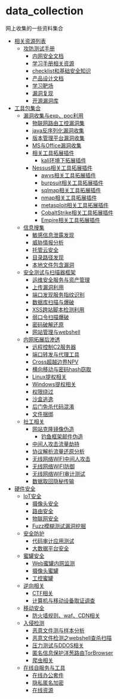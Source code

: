 # data_collection
网上收集的一些资料集合

- <a href="https://github.com/zero4v/data_collection/blob/master/Red-Team-links.md#相关资源列表">相关资源列表</a>
  * <a href="https://github.com/zero4v/data_collection/blob/master/Red-Team-links.md#攻防测试手册">攻防测试手册</a>
    + <a href="https://github.com/zero4v/data_collection/blob/master/Red-Team-links.md#内网安全文档">内网安全文档</a>
    + <a href="https://github.com/zero4v/data_collection/blob/master/Red-Team-links.md#学习手册相关资源">学习手册相关资源</a>
    + <a href="https://github.com/zero4v/data_collection/blob/master/Red-Team-links.md#checklist和基础安全知识">checklist和基础安全知识</a>
    + <a href="https://github.com/zero4v/data_collection/blob/master/Red-Team-links.md#产品设计文档">产品设计文档</a>  
    + <a href="https://github.com/zero4v/data_collection/blob/master/Red-Team-links.md#%E5%AD%A6%E4%B9%A0%E9%9D%B6%E5%9C%BA">学习靶场</a>
    + <a href="https://github.com/zero4v/data_collection/blob/master/Red-Team-links.md#漏洞复现">漏洞复现</a>
    + <a href="https://github.com/zero4v/data_collection/blob/master/Red-Team-links.md#开源漏洞库">开源漏洞库</a>
- <a href="https://github.com/zero4v/data_collection/blob/master/Red-Team-links.md#工具包集合">工具包集合</a>
  * <a href="https://github.com/zero4v/data_collection/bolb/master/Red-Team-links.md#漏洞收集与exp、poc利用">漏洞收集与exp、poc利用</a>
    + <a href="https://github.com/zero4v/data_collection/blob/master/Red-Team-links.md#物联网路由工控漏洞集">物联网路由工控漏洞集</a>
    + <a href="https://github.com/zero4v/data_collection/blob/master/Red-Team-links.md#java反序列化漏洞收集">java反序列化漏洞收集</a>
    + <a href="https://github.com/zero4v/data_collection/blob/master/Red-Team-links.md#版本管理平台漏洞收集">版本管理平台漏洞收集</a>
    + <a href="https://github.com/zero4v/data_collection/blob/master/Red-Team-links.md#MS与Office漏洞收集">MS与Office漏洞收集</a>
    + <a href="https://github.com/zero4v/data_collection/blob/master/Red-Team-links.md#相关工具拓展插件">相关工具拓展插件</a>
      - <a href="https://github.com/zero4v/data_collection/blob/master/Red-Team-links.md#kali环境下拓展插件">kali环境下拓展插件</a>
    + <a href="https://github.com/zero4v/data_collection/blob/master/Red-Team-links.md#Nessus相关工具拓展插件">Nessus相关工具拓展插件</a>
      - <a href="https://github.com/zero4v/data_collection/blob/master/Red-Team-links.md#awvs相关工具拓展插件">awvs相关工具拓展插件</a>
      - <a href="https://github.com/zero4v/data_collection/blob/master/Red-Team-links.md#burpsuit相关工具拓展插件">burpsuit相关工具拓展插件</a>
      - <a href="https://github.com/zero4v/data_collection/blob/master/Red-Team-links.md#sqlmap相关工具拓展插件">sqlmap相关工具拓展插件</a>
      - <a href="https://github.com/zero4v/data_collection/blob/master/Red-Team-links.md#nmap相关工具拓展插件">nmap相关工具拓展插件</a>
      - <a href="https://github.com/zero4v/data_collection/blob/master/Red-Team-links.md#metasploit相关工具拓展插件">metasploit相关工具拓展插件</a>
      - <a href="https://github.com/zero4v/data_collection/blob/master/Red-Team-links.md#CobaltStrike相关工具拓展插件">CobaltStrike相关工具拓展插件</a>
      - <a href="https://github.com/zero4v/data_collection/blob/master/Red-Team-links.md#Empire相关工具拓展插件">Empire相关工具拓展插件</a>
  * <a href="https://github.com/zero4v/data_collection/blob/master/Red-Team-links.md#信息搜集">信息搜集</a>
    + <a href="https://github.com/zero4v/data_collection/blob/master/Red-Team-links.md#敏感信息泄露发现">敏感信息泄露发现</a>
    + <a href="https://github.com/zero4v/data_collection/blob/master/Red-Team-links.md#威胁情报分析">威胁情报分析</a>
    + <a href="https://github.com/zero4v/data_collection/blob/master/Red-Team-links.md#托管云安全">托管云安全</a>
    + <a href="https://github.com/zero4v/data_collection/blob/master/Red-Team-links.md#目录路径发现">目录路径发现</a>
    + <a href="https://github.com/zero4v/data_collection/blob/master/Red-Team-links.md#本地文件包含漏洞">本地文件包含漏洞</a>
  * <a href="https://github.com/zero4v/data_collection/blob/master/Red-Team-links.md#安全测试与扫描器框架">安全测试与扫描器框架</a>
    + <a href="https://github.com/zero4v/data_collection/blob/master/Red-Team-links.md#运维安全服务与资产管理">运维安全服务与资产管理</a>
    + <a href="https://github.com/zero4v/data_collection/blob/master/Red-Team-links.md#上传漏洞利用">上传漏洞利用</a>
    + <a href="https://github.com/zero4v/data_collection/blob/master/Red-Team-links.md#端口发现服务指纹识别">端口发现服务指纹识别</a>
    + <a href="https://github.com/zero4v/data_collection/blob/master/Red-Team-links.md#数据库扫描与爆破">数据库扫描与爆破</a>
    + <a href="https://github.com/zero4v/data_collection/blob/master/Red-Team-links.md#XSS跨站脚本检测利用">XSS跨站脚本检测利用</a>
    + <a href="https://github.com/zero4v/data_collection/blob/master/Red-Team-links.md#弱口令扫描爆破">弱口令扫描爆破</a>
    + <a href="https://github.com/zero4v/data_collection/blob/master/Red-Team-links.md#密码破解还原">密码破解还原</a>
    + <a href="https://github.com/zero4v/data_collection/blob/master/Red-Team-links.md#网站管理与webshell">网站管理与webshell</a>
  * <a href="https://github.com/zero4v/data_collection/blob/master/Red-Team-links.md#内网拓展后渗透">内网拓展后渗透</a>
    + <a href="https://github.com/zero4v/data_collection/blob/master/Red-Team-links.md#远程控制C2服务器">远程控制C2服务器</a>
    + <a href="https://github.com/zero4v/data_collection/blob/master/Red-Team-links.md#端口转发与代理工具">端口转发与代理工具</a>
    + <a href="https://github.com/zero4v/data_collection/blob/master/Red-Team-links.md#Cross超越边界NPV">Cross超越边界NPV</a>
    + <a href="https://github.com/zero4v/data_collection/blob/master/Red-Team-links.md#横向移动与密码hash窃取">横向移动与密码hash窃取</a>
    + <a href="https://github.com/zero4v/data_collection/blob/master/Red-Team-links.md#Linux提权相关">Linux提权相关</a>
    + <a href="https://github.com/zero4v/data_collection/blob/master/Red-Team-links.md#Windows提权相关">Windows提权相关</a>
    + <a href="https://github.com/zero4v/data_collection/blob/master/Red-Team-links.md#权限绕过">权限绕过</a>
    + <a href="https://github.com/zero4v/data_collection/blob/master/Red-Team-links.md#沙盒逃逸">沙盒逃逸</a>
    + <a href="https://github.com/zero4v/data_collection/blob/master/Red-Team-links.md#后门免杀代码混淆">后门免杀代码混淆</a>
    + <a href="https://github.com/zero4v/data_collection/blob/master/Red-Team-links.md#文件捆绑">文件捆绑</a>
  * <a href="https://github.com/zero4v/data_collection/blob/master/Red-Team-links.md#社工相关">社工相关</a>
    + <a href="https://github.com/zero4v/data_collection/blob/master/Red-Team-links.md#网站克隆镜像伪造">网站克隆镜像伪造</a>
      - <a href="https://github.com/zero4v/data_collection/blob/master/Red-Team-links.md#钓鱼框架邮件伪造">钓鱼框架邮件伪造</a>
    + <a href="https://github.com/zero4v/data_collection/blob/master/Red-Team-links.md#中间人攻击流量劫持">中间人攻击流量劫持</a>
    + <a href="https://github.com/zero4v/data_collection/blob/master/Red-Team-links.md#协议解析流量还原分析">协议解析流量还原分析</a>
    + <a href="https://github.com/zero4v/data_collection/blob/master/Red-Team-links.md#无线网络WIFI中间人攻击">无线网络WIFI中间人攻击</a>
    + <a href="https://github.com/zero4v/data_collection/blob/master/Red-Team-links.md#无线网络WIFI防御">无线网络WIFI防御</a>
    + <a href="https://github.com/zero4v/data_collection/blob/master/Red-Team-links.md#无线网络WIFI审计测试">无线网络WIFI审计测试</a>
    + <a href="https://github.com/zero4v/data_collection/blob/master/Red-Team-links.md#数据取回隐秘传输">数据取回隐秘传输</a>
- <a href="https://github.com/zero4v/data_collection/blob/master/Red-Team-links.md#硬件安全">硬件安全</a>
  * <a href="https://github.com/zero4v/data_collection/blob/master/Red-Team-links.md#IoT安全">IoT安全</a>
    + <a href="https://github.com/zero4v/data_collection/blob/master/Red-Team-links.md#摄像头安全">摄像头安全</a>
    + <a href="https://github.com/zero4v/data_collection/blob/master/Red-Team-links.md#路由安全">路由安全</a>
    + <a href="https://github.com/zero4v/data_collection/blob/master/Red-Team-links.md#物联网安全">物联网安全</a>
    + <a href="https://github.com/zero4v/data_collection/blob/master/Red-Team-links.md#Fuzz模糊测试漏洞挖掘">Fuzz模糊测试漏洞挖掘</a>
  * <a href="https://github.com/zero4v/data_collection/blob/master/Red-Team-links.md#安全防护">安全防护</a>
    + <a href="https://github.com/zero4v/data_collection/blob/master/Red-Team-links.md#代码审计应用测试">代码审计应用测试</a>
    + <a href="https://github.com/zero4v/data_collection/blob/master/Red-Team-links.md#大数据平台安全">大数据平台安全</a>
  * <a href="https://github.com/zero4v/data_collection/blob/master/Red-Team-links.md#蜜罐安全">蜜罐安全</a>
    + <a href="https://github.com/zero4v/data_collection/blob/master/Red-Team-links.md#Web蜜罐内网监测">Web蜜罐内网监测</a>
    + <a href="https://github.com/zero4v/data_collection/blob/master/Red-Team-links.md#摄像头蜜罐">摄像头蜜罐</a>
    + <a href="https://github.com/zero4v/data_collection/blob/master/Red-Team-links.md#工控蜜罐">工控蜜罐</a>
  * <a href="https://github.com/zero4v/data_collection/blob/master/Red-Team-links.md#逆向相关">逆向相关</a>
    + <a href="https://github.com/zero4v/data_collection/blob/master/Red-Team-links.md#CTF相关">CTF相关</a>
    + <a href="https://github.com/zero4v/data_collection/blob/master/Red-Team-links.md#计算机与移动设备取证调查">计算机与移动设备取证调查</a>
  * <a href="https://github.com/zero4v/data_collection/blob/master/Red-Team-links.md#移动安全">移动安全</a>
    + <a href="https://github.com/zero4v/data_collection/blob/master/Red-Team-links.md#防火墙规则、waf、CDN相关">防火墙规则、waf、CDN相关</a>
  * <a href="https://github.com/zero4v/data_collection/blob/master/Red-Team-links.md#入侵检测">入侵检测</a>
    + <a href="https://github.com/zero4v/data_collection/blob/master/Red-Team-links.md#恶意文件测与样本分析">恶意文件测与样本分析</a>
    + <a href="https://github.com/zero4v/data_collection/blob/master/Red-Team-links.md#恶意文件检测之webshell查杀扫描">恶意文件检测之webshell查杀扫描</a>
    + <a href="https://github.com/zero4v/data_collection/blob/master/Red-Team-links.md#压力测试与DDOS相关">压力测试与DDOS相关</a>
    + <a href="https://github.com/zero4v/data_collection/blob/master/Red-Team-links.md#匿名信息保护洋葱路由TorBrowser">匿名信息保护洋葱路由TorBrowser</a>
    + <a href="https://github.com/zero4v/data_collection/blob/master/Red-Team-links.md#爬虫相关">爬虫相关</a>
  * <a href="https://github.com/zero4v/data_collection/blob/master/Red-Team-links.md#在线自服务与工具">在线自服务与工具</a>
    + <a href="https://github.com/zero4v/data_collection/blob/master/Red-Team-links.md#在线办公套件">在线办公套件</a>
    + <a href="https://github.com/zero4v/data_collection/blob/master/Red-Team-links.md#隐私匿名加密">隐私匿名加密</a>
    + <a href="https://github.com/zero4v/data_collection/blob/master/Red-Team-links.md#在线资源">在线资源</a>
